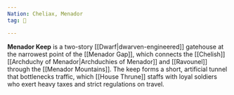 ```yaml
---
Nation: Cheliax, Menador
tag: 🏰

---
```


> 
**Menador Keep** is a two-story [[Dwarf|dwarven-engineered]] gatehouse at the narrowest point of the [[Menador Gap]], which connects the [[Chelish]] [[Archduchy of Menador|Archduchies of Menador]] and [[Ravounel]] through the [[Menador Mountains]]. The keep forms a short, artificial tunnel that bottlenecks traffic, which [[House Thrune]] staffs with loyal soldiers who exert heavy taxes and strict regulations on travel.
